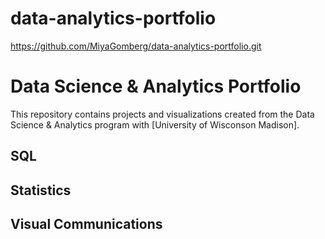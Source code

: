 # data-analytics-portfolio
https://github.com/MiyaGomberg/data-analytics-portfolio.git

# Data Science & Analytics Portfolio
This repository contains projects and visualizations created from the Data Science & Analytics program with [University of Wisconson Madison].

## SQL

## Statistics

## Visual Communications


